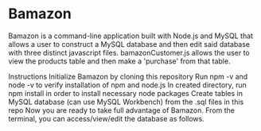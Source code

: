 # Bamazon

Bamazon is a command-line application built with Node.js and MySQL that allows a user to construct a MySQL database and then edit said database with three distinct javascript files. bamazonCustomer.js allows the user to view the products table and then make a 'purchase' from that table.

Instructions Initialize Bamazon by cloning this repository Run npm -v and node -v to verify installation of npm and node.js In created directory, run npm install in order to install necessary node packages Create tables in MySQL database (can use MySQL Workbench) from the .sql files in this repo Now you are ready to take full advantage of Bamazon. From the terminal, you can access/view/edit the database as follows. 